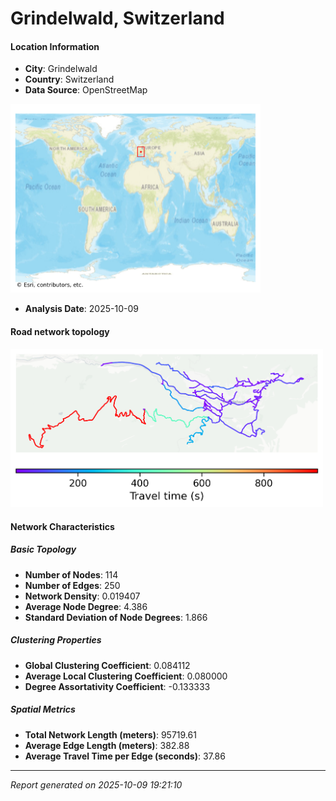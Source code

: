 # Grindelwald, Switzerland

#### Location Information

- **City**: Grindelwald
- **Country**: Switzerland
- **Data Source**: OpenStreetMap
<img src="Grindelwald_location.png" alt="Grindelwald Location Map" width="400" />

- **Analysis Date**: 2025-10-09

#### Road network topology

<img src="Grindelwald_network_map.png" alt="Grindelwald Road Network Map" width="500"/>

#### Network Characteristics

##### Basic Topology

- **Number of Nodes**: 114
- **Number of Edges**: 250
- **Network Density**: 0.019407
- **Average Node Degree**: 4.386
- **Standard Deviation of Node Degrees**: 1.866

##### Clustering Properties

- **Global Clustering Coefficient**: 0.084112
- **Average Local Clustering Coefficient**: 0.080000
- **Degree Assortativity Coefficient**: -0.133333

##### Spatial Metrics

- **Total Network Length (meters)**: 95719.61
- **Average Edge Length (meters)**: 382.88
- **Average Travel Time per Edge (seconds)**: 37.86

---
*Report generated on 2025-10-09 19:21:10*
